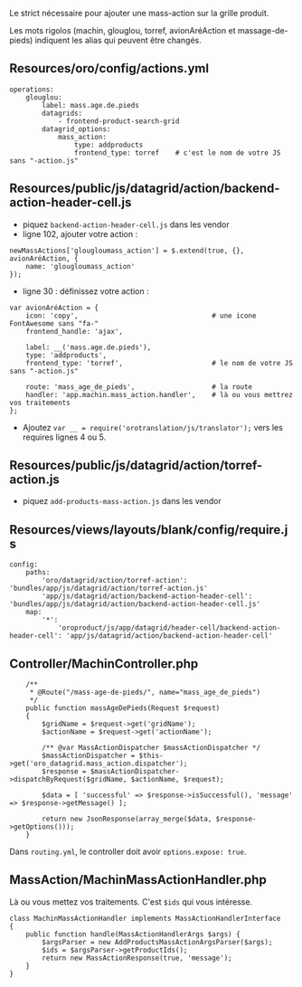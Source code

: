 Le strict nécessaire pour ajouter une mass-action sur la grille produit.

Les mots rigolos (machin, glouglou, torref, avionAréAction et massage-de-pieds) indiquent les alias qui peuvent être changés.

## Resources/oro/config/actions.yml
```
operations:
    glouglou:
        label: mass.age.de.pieds
        datagrids:
            - frontend-product-search-grid
        datagrid_options:
            mass_action:
                type: addproducts
                frontend_type: torref    # c'est le nom de votre JS sans "-action.js"
```

## Resources/public/js/datagrid/action/backend-action-header-cell.js
- piquez `backend-action-header-cell.js` dans les vendor
- ligne 102, ajouter votre action :
```
newMassActions['glougloumass_action'] = $.extend(true, {}, avionAréAction, {
    name: 'glougloumass_action'
});
```
- ligne 30 : définissez votre action :
```
var avionAréAction = {
    icon: 'copy',                                 # une icone FontAwesome sans "fa-"
    frontend_handle: 'ajax',

    label: __('mass.age.de.pieds'),
    type: 'addproducts',
    frontend_type: 'torref',                      # le nom de votre JS sans "-action.js"
    
    route: 'mass_age_de_pieds',                   # la route
    handler: 'app.machin.mass_action.handler',    # là ou vous mettrez vos traitements
};
```
- Ajoutez `var __ = require('orotranslation/js/translator');` vers les requires lignes 4 ou 5.

## Resources/public/js/datagrid/action/torref-action.js
- piquez `add-products-mass-action.js` dans les vendor

## Resources/views/layouts/blank/config/require.js
```
config:
    paths:
        'oro/datagrid/action/torref-action': 'bundles/app/js/datagrid/action/torref-action.js'
        'app/js/datagrid/action/backend-action-header-cell': 'bundles/app/js/datagrid/action/backend-action-header-cell.js'
    map:
        '*':
            'oroproduct/js/app/datagrid/header-cell/backend-action-header-cell': 'app/js/datagrid/action/backend-action-header-cell'
```

## Controller/MachinController.php
```
    /**
     * @Route("/mass-age-de-pieds/", name="mass_age_de_pieds")
     */
    public function massAgeDePieds(Request $request)
    {
        $gridName = $request->get('gridName');
        $actionName = $request->get('actionName');

        /** @var MassActionDispatcher $massActionDispatcher */
        $massActionDispatcher = $this->get('oro_datagrid.mass_action.dispatcher');
        $response = $massActionDispatcher->dispatchByRequest($gridName, $actionName, $request);

        $data = [ 'successful' => $response->isSuccessful(), 'message' => $response->getMessage() ];

        return new JsonResponse(array_merge($data, $response->getOptions()));
    }
```
Dans `routing.yml`, le controller doit avoir `options.expose: true`.

## MassAction/MachinMassActionHandler.php
Là ou vous mettez vos traitements. C'est `$ids` qui vous intéresse.
```
class MachinMassActionHandler implements MassActionHandlerInterface
{
    public function handle(MassActionHandlerArgs $args) {
        $argsParser = new AddProductsMassActionArgsParser($args);
        $ids = $argsParser->getProductIds();
        return new MassActionResponse(true, 'message');
    }
}
```
